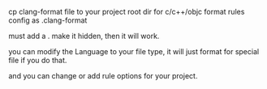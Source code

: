 cp clang-format file to your project root dir for c/c++/objc format rules config as .clang-format

must add a . make it hidden, then it will work.

you can modify the Language to your file type, it will just format for special file if you do that.

and you can change or add rule options for your project.
